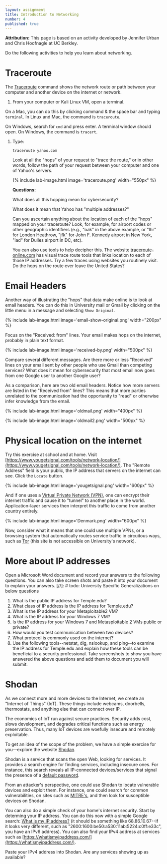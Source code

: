 ```yaml
---
layout: assignment
title: Introduction to Networking
number: 4
published: true
---
```


**Attribution:** This page is based on an activity developed by Jennifer Urban and Chris Hoofnagle at UC Berkley.

Do the following activities to help you learn about networking.

# Traceroute

The [Traceroute](https://en.wikipedia.org/wiki/Traceroute) command shows the network route or path between your computer and another device on the internet or network.

1. From your computer or Kali Linux VM, open a terminal.

On a Mac, you can do this by clicking command & the space bar and typing `terminal`. In Linux and Mac, the command is `traceroute`.

On Windows, search for `cmd` and press enter. A terminal window should open. On Windows, the command is `tracert`.

1. Type:

    `traceroute yahoo.com`

    Look at all the "hops" of your request to "trace the route," or in other words, follow the path of your request between your computer and one of Yahoo's servers.

    {% include lab-image.html image='traceroute.png' width="550px" %}

    **Questions:**

    What does all this hopping mean for cybersecurity?

    What does it mean that Yahoo has "multiple addresses?"

    Can you ascertain anything about the location of each of the "hops" mapped on your traceroute? Look, for example, for airport codes or other geographic identifiers (e.g., "oak" in the above example, or "lhr" for London Heathrow, "jfk" for John F. Kennedy airport in New York, "iad" for Dulles airport in DC, etc).

    You can also use tools to help decipher this. The website [traceroute-online.com](https://traceroute-online.com/) has visual trace route tools that links location to each of those IP addresses. Try a few traces using websites you routinely visit. Do the hops on the route ever leave the United States?

# Email Headers

Another way of illustrating the "hops" that data make online is to look at email headers. You can do this in University mail or Gmail by clicking on the little menu in a message and selecting `Show Original`.

{% include lab-image.html image='email-show-original.png' width="200px" %}

Focus on the "Received: from" lines. Your email makes hops on the internet, probably in plain text format.

{% include lab-image.html image='received-by.png' width="500px" %}

Compare several different messages. Are there more or less "Received" lines on your email sent by other people who use Gmail than competing services? What does it mean for cybersecurity that most email now goes from one Google user to another Google user?

As a comparison, here are two old email headers. Notice how more servers are listed in the "Received from" lines? This means that more parties unrelated to the communication had the opportunity to "read" or otherwise infer knowledge from the email.

{% include lab-image.html image='oldmail.png' width="400px" %}

{% include lab-image.html image='oldmail2.png' width="500px" %}

# Physical location on the internet

Try this exercise at school and at home. Visit [https://www.yougetsignal.com/tools/network-location/](https://www.yougetsignal.com/tools/network-location/). The "Remote Address" field is your public, the IP address that servers on the internet can see. Click the `Locate` button.

{% include lab-image.html image='yougetsignal.png' width="600px" %}

And if one uses a [Virtual Private Network (VPN)](https://en.wikipedia.org/wiki/Virtual_private_network), one can encrypt their internet traffic and cause it to "tunnel" to another place in the world. Application-layer services then interpret this traffic to come from another country entirely.

{% include lab-image.html image='Denmark.png' width="600px" %}

Now, consider what it means that one could use multiple VPNs, or a browsing system that automatically routes service traffic in circuitous ways, such as [Tor](https://www.torproject.org/) (this site is not accessible on University's network).

# More about IP addresses

Open a Microsoft Word document and record your answers to the following questions. You can also take screen shots and paste it into your document to explain your answers.
[//]: # todo: University Specific Generalizations on below questions
1. What is the public IP address for Temple.edu?
1. What class of IP address is the IP address for Temple.edu?
1. What is the IP address for your Metaploitable2 VM?
1. What is the IP address for your Windows 7 VM?
1. Is the IP address for your Windows 7 and Metasploitable 2 VMs public or private?
1. How would you test communication between two devices?
1. What protocol is commonly used on the internet?
1. Use the following tools--netstat, dig, nslookup, and ping--to examine the IP address for Temple.edu and explain how these tools can be beneficial to a security professional. Take screenshots to show you have answered the above questions and add them to document you will submit.

# Shodan

As we connect more and more devices to the Internet, we create an "Internet of Things" (IoT). These things include webcams, doorbells, thermostats, and anything else that can connect over IP.

The economics of IoT run against secure practices. Security adds cost, slows development, and degrades critical functions such as energy preservation. Thus, many IoT devices are woefully insecure and remotely exploitable.

To get an idea of the scope of the problem, we have a simple exercise for you—explore the website [Shodan](https://www.shodan.io/explore).

Shodan is a service that scans the open Web, looking for services. It provides a search engine for finding services, including insecure ones. For instance, this search reveals all IP-connected devices/services that signal the presence of a [default password](https://www.shodan.io/search?query=default+password).

From an attacker's perspective, one could use Shodan to locate vulnerable devices and exploit them. For instance, one could search for common vulnerabilities, on sites such as [MITRE's](https://www.cvedetails.com/), and then look for susceptible devices on Shodan.

You can also do a simple check of your home's internet security. Start by determing your IP address. You can do this now with a simple Google search: [What is my IP address?](https://www.google.com/search?q=what's+my+ip+address) (it should be something like 68.86.10.67--if it looks very different, such as "2600:1600:be50:a530:11ab:5224:c0ff:e33c", you have an IPv6 address). You can also find your IPv4 address at services such as [https://whatismyipaddress.com/](https://whatismyipaddress.com/).

Paste your IPv4 address into Shodan. Are any services showing up as available?
